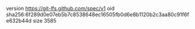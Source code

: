 version https://git-lfs.github.com/spec/v1
oid sha256:6f289d0e07eb5b7c8538648ec16505fb0d6e8b1120b2c3aa80c91f6fe632b44d
size 3585

